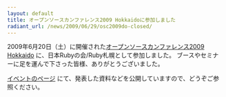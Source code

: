 ```yaml
---
layout: default
title: オープンソースカンファレンス2009 Hokkaidoに参加しました
radiant_url: /news/2009/06/29/osc2009do-closed/
---
```

2009年6月20日（土）に開催された[オープンソースカンファレンス2009 Hokkaido](http://www.ospn.jp/osc2009-do/) に、日本Rubyの会/Ruby札幌として参加しました。
ブースやセミナーに足を運んで下さった皆様、ありがとうございました。

[イベントのページ](http://ruby-sapporo.org/events/etc/osc2009-do/) にて、発表した資料などを公開していますので、どうぞご参照ください。
